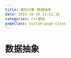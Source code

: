 ```yaml
---
title: 面向对象·数据抽象
date: 2019-10-30 13:51:36
categories: C++基础
pageClass: custom-page-class
---
```

# 数据抽象